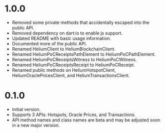 
# 1.0.0

- Removed some private methods that accidentally escaped into the public API.
- Removed dependency on dart:io to enable js support.
- Updated README with basic usage information.
- Documented more of the public API.
- Renamed HeliumClient to HeliumBlockchainClient.
- Renamed HeliumPoCReceiptsPathElement to HeliumPoCPathElement.
- Renamed HeliumPoCReceiptsWitness to HeliumPoCWitness.
- Renamed HeliumPoCReceiptsReceipt to HeliumPoCReceipt.
- Renamed public methods on HeliumHotspotClient, HeliumOraclePricesClient, and HeliumTransactionsClient.

# 0.1.0

- Initial version.
- Supports 3 APIs: Hotspots, Oracle Prices, and Transactions.
- API method names and class names are beta and may be adjusted soon in a new major version.
